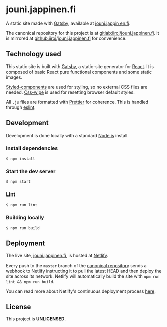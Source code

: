 # jouni.jappinen.fi

A static site made with [Gatsby](https://github.com/gatsbyjs/gatsby), available at [jouni.jappin en.fi](https://jouni.jappinen.fi).

The canonical repository for this project is at [gitlab:iiroj/jouni.jappinen.fi](https://gitlab.com/iiroj/jouni.jappinen.fi). It is mirrored at [github:iiroj/jouni.jappinen.fi](https://github.com/iiroj/jouni.jappinen.fi) for convenience.

## Technology used

This static site is built with [Gatsby](https://github.com/gatsbyjs/gatsby), a static-site generator for [React](https://facebook.github.io/react/). It is composed of basic React pure functional components and some static images.

[Styled-components](https://styled-components.com) are used for styling, so no external CSS files are needed. [Css-wipe](https://github.com/stackcss/css-wipe) is used for resetting browser default styles.

All `.js` files are formatted with [Prettier](https://prettier.io) for coherence. This is handled through [eslint](http://eslint.org).

## Development

Development is done locally with a standard [Node.js](https://nodejs.org/en/) install.

### Install dependencies
```
$ npm install
```

### Start the dev server
```
$ npm start
```

### Lint
```
$ npm run lint
```

### Building locally
```
$ npm run build
```

## Deployment

The live site, [jouni.jappinen.fi](https://jouni.jappinen.fi), is hosted at [Netlify](https://www.netlify.com).

Every push to the `master` branch of the [canonical repository](https://gitlab.com/iiroj/jouni.jappinen.fi) sends a webhook to Netlify instructing it to pull the latest HEAD and then deploy the site across its network. Netlify will automatically build the site with `npm run lint && npm run build`.

You can read more about Netlify's continuous deployment process [here](https://www.netlify.com/docs/continuous-deployment/).

## License

This project is **UNLICENSED**.
